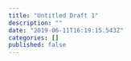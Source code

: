 ```yaml
---
title: "Untitled Draft 1"
description: ""
date: "2019-06-11T16:19:15.543Z"
categories: []
published: false
---
```



